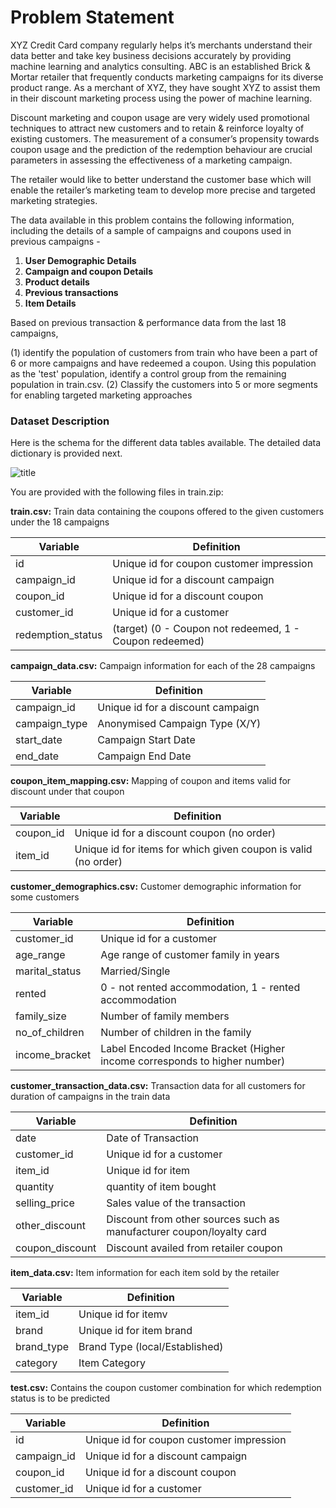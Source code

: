 
# Problem Statement

XYZ Credit Card company regularly helps it’s merchants understand their data better and take key business decisions accurately by providing machine learning and analytics consulting. ABC is an established Brick & Mortar retailer that frequently conducts marketing campaigns for its diverse product range. As a merchant of XYZ, they have sought XYZ to assist them in their discount marketing process using the power of machine learning.

Discount marketing and coupon usage are very widely used promotional techniques to attract new customers and to retain & reinforce loyalty of existing customers. The measurement of a consumer’s propensity towards coupon usage and the prediction of the redemption behaviour are crucial parameters in assessing the effectiveness of a marketing campaign.

The retailer would like to better understand the customer base which will enable the retailer’s marketing team to develop more precise and targeted marketing strategies.


The data available in this problem contains the following information, including the details of a sample of campaigns and coupons used in previous campaigns -

1. **User Demographic Details**
2. **Campaign and coupon Details**
3. **Product details**
4. **Previous transactions**
5. **Item Details**

Based on previous transaction & performance data from the last 18 campaigns, 

(1) identify the population of customers from train who have been a part of 6 or more campaigns and have redeemed a coupon. Using this population as the 'test' population, identify a control group from the remaining population in train.csv.
(2) Classify the customers into 5 or more segments for enabling targeted marketing approaches

### Dataset Description

Here is the schema for the different data tables available. The detailed data dictionary is provided next.

![title](amex19.png)

You are provided with the following files in train.zip:

**train.csv:** Train data containing the coupons offered to the given customers under the 18 campaigns

| Variable          | Definition                                              |
| ----------------- | ------------------------------------------------------- |
| id                | Unique id for coupon customer impression                |
| campaign_id       | Unique id for a discount campaign                       |
| coupon_id         | Unique id for a discount coupon                         |
| customer_id       | Unique id for a customer                                |
| redemption_status | (target) (0 - Coupon not redeemed, 1 - Coupon redeemed) |


**campaign_data.csv:** Campaign information for each of the 28 campaigns

| Variable      | Definition                        |
| ------------- | --------------------------------- |
| campaign_id   | Unique id for a discount campaign |
| campaign_type | Anonymised Campaign Type (X/Y)    |
| start_date    | Campaign Start Date               |
| end_date      | Campaign End Date                 |


**coupon_item_mapping.csv:** Mapping of coupon and items valid for discount under that coupon

| Variable  | Definition                                                     |
| --------- | -------------------------------------------------------------- |
| coupon_id | Unique id for a discount coupon (no order)                     |
| item_id   | Unique id for items for which given coupon is valid (no order) |


**customer_demographics.csv:** Customer demographic information for some customers

| Variable       | Definition                                                                |
| -------------- | ------------------------------------------------------------------------- |
| customer_id    | Unique id for a customer                                                  |
| age_range      | Age range of customer family in years                                     |
| marital_status | Married/Single                                                            |
| rented         | 0 - not rented accommodation, 1 - rented accommodation                    |
| family_size    | Number of family members                                                  |
| no_of_children | Number of children in the family                                          |
| income_bracket | Label Encoded Income Bracket (Higher income corresponds to higher number) |


**customer_transaction_data.csv:** Transaction data for all customers for duration of campaigns in the train data

| Variable        | Definition                                                           |
| --------------- | -------------------------------------------------------------------- |
| date            | Date of Transaction                                                  |
| customer_id     | Unique id for a customer                                             |
| item_id         | Unique id for item                                                   |
| quantity        | quantity of item bought                                              |
| selling_price   | Sales value of the transaction                                       |
| other_discount  | Discount from other sources such as manufacturer coupon/loyalty card |
| coupon_discount | Discount availed from retailer coupon                                |


**item_data.csv:** Item information for each item sold by the retailer

| Variable   | Definition                     |
| ---------- | ------------------------------ |
| item_id    | Unique id for itemv            |
| brand      | Unique id for item brand       |
| brand_type | Brand Type (local/Established) |
| category   | Item Category                  |


**test.csv:** Contains the coupon customer combination for which redemption status is to be predicted

| Variable    | Definition                               |
| ----------- | ---------------------------------------- |
| id          | Unique id for coupon customer impression |
| campaign_id | Unique id for a discount campaign        |
| coupon_id   | Unique id for a discount coupon          |
| customer_id | Unique id for a customer                 |

